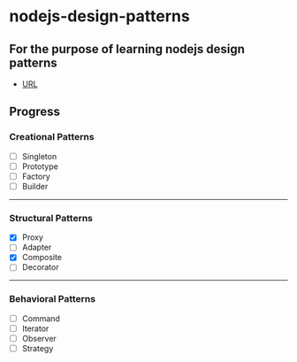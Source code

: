 # nodejs-design-patterns

## For the purpose of learning nodejs design patterns
- [URL](https://www.linkedin.com/learning/node-js-design-patterns)

## Progress
### Creational Patterns
- [ ] Singleton
- [ ] Prototype
- [ ] Factory
- [ ] Builder
---
### Structural Patterns
- [x] Proxy
- [ ] Adapter
- [x] Composite
- [ ] Decorator
---
### Behavioral Patterns
- [ ] Command
- [ ] Iterator
- [ ] Observer
- [ ] Strategy